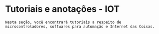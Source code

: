# Tutoriais e anotações - IOT

    Nesta seção, você encontrará tutoriais a respeito de microcontroladores, softwares para automação e Internet das Coisas.